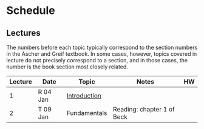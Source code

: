 # Schedule

## Lectures

The numbers before each topic typically correspond to the section numbers in the Ascher and Greif textbook. In some cases, however, topics covered in lecture do not precisely correspond to a section, and in those cases, the number is the book section most closely related.

| Lecture | Date      | Topic    | Notes | HW |
| --      | --------- | -------- | ----- | -- |
|1        | R 04 Jan  | [Introduction](https://piazza.com/class_profile/get_resource/jc3r8udyx4340k/jc3sesq0kqehm) |       |    | |
|2        | T 09 Jan  | Fundamentals | Reading: chapter 1 of Beck | |

